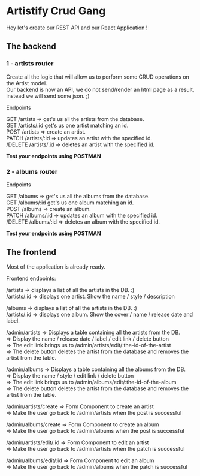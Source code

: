 # Artistify Crud Gang

Hey let's create our REST API and our React Application !

## The backend

### 1 - artists router

Create all the logic that will allow us to perform some CRUD operations on the Artist model.  
Our backend is now an API, we do not send/render an html page as a result, instead we will send some json. ;)

Endpoints

GET /artists => get's us all the artists from the database.  
GET /artists/:id get's us one artist matching an id.  
POST /artists => create an artist.  
PATCH /artists/:id => updates an artist with the specified id.  
/DELETE /artists/:id => deletes an artist with the specified id.

**Test your endpoints using POSTMAN**

### 2 - albums router

Endpoints

GET /albums => get's us all the albums from the database.  
GET /albums/:id get's us one album matching an id.  
POST /albums => create an album.  
PATCH /albums/:id => updates an album with the specified id.  
/DELETE /albums/:id => deletes an album with the specified id.

**Test your endpoints using POSTMAN**

## The frontend

Most of the application is already ready.

Frontend endpoints:

/artists => displays a list of all the artists in the DB. :)  
/artists/:id => displays one artist. Show the name / style / description

/albums => displays a list of all the artists in the DB. :)  
/artists/:id => displays one album. Show the cover / name / release date and label.

/admin/artists => Displays a table containing all the artists from the DB.  
=> Display the name / release date / label / edit link / delete button  
=> The edit link brings us to /admin/artists/edit/:the-id-of-the-artist  
=> The delete button deletes the artist from the database and removes the artist from the table.

/admin/albums => Displays a table containing all the albums from the DB.  
=> Display the name / style / edit link / delete button  
=> The edit link brings us to /admin/albums/edit/:the-id-of-the-album  
=> The delete button deletes the artist from the database and removes the artist from the table.

/admin/artists/create => Form Component to create an artist  
=> Make the user go back to /admin/artists when the post is successful

/admin/albums/create => Form Component to create an album  
=> Make the user go back to /admin/albums when the post is successful

/admin/artists/edit/:id => Form Component to edit an artist  
=> Make the user go back to /admin/artists when the patch is successful

/admin/albums/edit/:id => Form Component to edit an album  
=> Make the user go back to /admin/albums when the patch is successful
